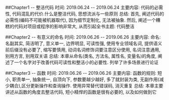 ##Chapter1 -- 整洁代码
    时间: 2019.06.24 -- 2019.06.24
    主要内容: 代码的必需性, 代码混乱的代价.什么是整洁代码, 思想流派与一些原则
    总结: 首先, 阐述代码的必需性(编码不可能被机器取代), 因为细节定制化, 无法被抽象. 
          然后, 阐述一个糟糕的代码对项目或程序的影响非常大, 从而引起全书主题: 代码整洁

##Chapter2 -- 有意义的命名
    时间: 2019.06.26 -- 2019.06.26
    主要内容: 命名: 名副其实, 简洁明了, 意义单一, 边界明显, 可读性强, 使用专业领域名词, 提供语义
             前后缀没有必要了, 缩写要慎用, 动词名词修饰词要注意区分使用, 名词注意通用, 别用方言, 别用双关语
    总结: 本章从命名(类名, 方法名, 属性名, 变量名)的角度, 
          阐述了一个名字对于改善代码可读性和整洁小的必要性. 列举了许多场景进行论证

##Chapter3 --  函数
    时间: 2019.06.26 -- 2019.06.26
    主要内容: 函数的规则: 短小, 职责单一, 抽象统一, 自顶向下, 参数要越少越好, 多了就封装为类, 
    无副作用(减少耦合),区分更新操作和查询操作. 使用异常替代错误码, 消灭重复
    总结: 本章主要讲述从函数的角度去整洁代码, 短小精悍的函数是很有必要的, 以及如何做到它


